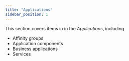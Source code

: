 ```yaml
---
title: "Applications"
sidebar_position: 1
---
```


This section covers items in in the _Applications_, including

* Affinity groups
* Application components
* Business applications
* Services
